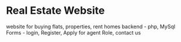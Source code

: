 # Real Estate Website

website for buying flats, properties, rent homes
backend - php, MySql
Forms - login, Register, Apply for agent Role, contact us

